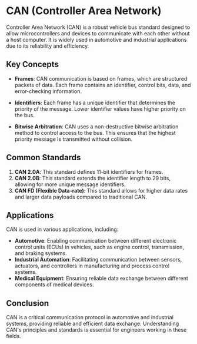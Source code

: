 # CAN (Controller Area Network)

Controller Area Network (CAN) is a robust vehicle bus standard designed to allow microcontrollers and devices to communicate with each other without a host computer. It is widely used in automotive and industrial applications due to its reliability and efficiency.

## Key Concepts

- **Frames**: CAN communication is based on frames, which are structured packets of data. Each frame contains an identifier, control bits, data, and error-checking information.

- **Identifiers**: Each frame has a unique identifier that determines the priority of the message. Lower identifier values have higher priority on the bus.

- **Bitwise Arbitration**: CAN uses a non-destructive bitwise arbitration method to control access to the bus. This ensures that the highest priority message is transmitted without collision.

## Common Standards

1. **CAN 2.0A**: This standard defines 11-bit identifiers for frames.
2. **CAN 2.0B**: This standard extends the identifier length to 29 bits, allowing for more unique message identifiers.
3. **CAN FD (Flexible Data-rate)**: This standard allows for higher data rates and larger data payloads compared to traditional CAN.

## Applications

CAN is used in various applications, including:

- **Automotive**: Enabling communication between different electronic control units (ECUs) in vehicles, such as engine control, transmission, and braking systems.
- **Industrial Automation**: Facilitating communication between sensors, actuators, and controllers in manufacturing and process control systems.
- **Medical Equipment**: Ensuring reliable data exchange between different components of medical devices.

## Conclusion

CAN is a critical communication protocol in automotive and industrial systems, providing reliable and efficient data exchange. Understanding CAN's principles and standards is essential for engineers working in these fields.
